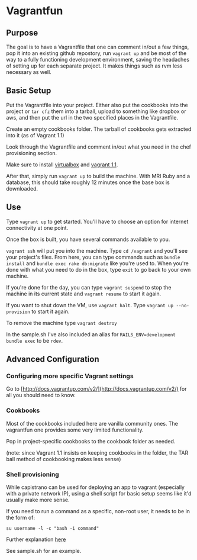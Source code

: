 Vagrantfun
==========

Purpose
---------
The goal is to have a Vagrantfile that one can comment in/out a few things, pop it into an existing github
repostory, run `vagrant up` and be most of the way to a fully functioning development environment, saving the
headaches of setting up for each separate project. It makes things such as rvm less necessary as well.

Basic Setup
---------
Put the Vagrantfile into your project. Either also put the cookbooks into the project or `tar cfz` them into
a tarball, upload to something like dropbox or aws, and then put the url in the two specified places in the
Vagrantfile.

Create an empty cookbooks folder. The tarball of cookbooks gets extracted into it (as of Vagrant 1.1)

Look through the Vagrantfile and comment in/out what you need in the chef provisioning section.

Make sure to install [virtualbox](https://www.virtualbox.org/wiki/Downloads) and [vagrant 1.1](http://www.vagrantup.com/).

After that, simply run `vagrant up` to build the machine. With MRI Ruby and a database, this should take roughly 12 minutes once the base box is downloaded.

Use
---------
Type `vagrant up` to get started. You'll have to choose an option for internet connectivity at one point.

Once the box is built, you have several commands available to you.

`vagrant ssh` will put you into the machine. Type `cd /vagrant` and you'll see your project's files.
From here, you can type commands such as `bundle install` and `bundle exec rake db:migrate` like you're used to.
When you're done with what you need to do in the box, type `exit` to go back to your own machine.

If you're done for the day, you can type `vagrant suspend` to stop the machine in its current state and `vagrant resume` to start it again.

If you want to shut down the VM, use `vagrant halt`. Type `vagrant up --no-provision` to start it again.

To remove the machine type `vagrant destroy`

In the sample.sh I've also included an alias for `RAILS_ENV=development bundle exec` to be `rdev`.

Advanced Configuration
---------
### Configuring more specific Vagrant settings
Go to [http://docs.vagrantup.com/v2/](http://docs.vagrantup.com/v2/) for all you should need to know.

### Cookbooks
Most of the cookbooks included here are vanilla community ones.
The vagrantfun one provides some very limited functionality.

Pop in project-specific cookbooks to the cookbook folder as needed. 

(note: since Vagrant 1.1 insists on keeping cookbooks in the folder, the TAR ball method of cookbooking makes less sense)

### Shell provisioning

While capistrano can be used for deploying an app to vagrant (especially with a private network IP), using a shell script for basic setup seems like it'd usually make more sense.

If you need to run a command as a specific, non-root user, it needs to be in the form of:

`su username -l -c "bash -i command"`

Further explanation [here](http://serverfault.com/questions/402881/execute-as-vagrant-user-not-root-with-chef-solo)

See sample.sh for an example.

